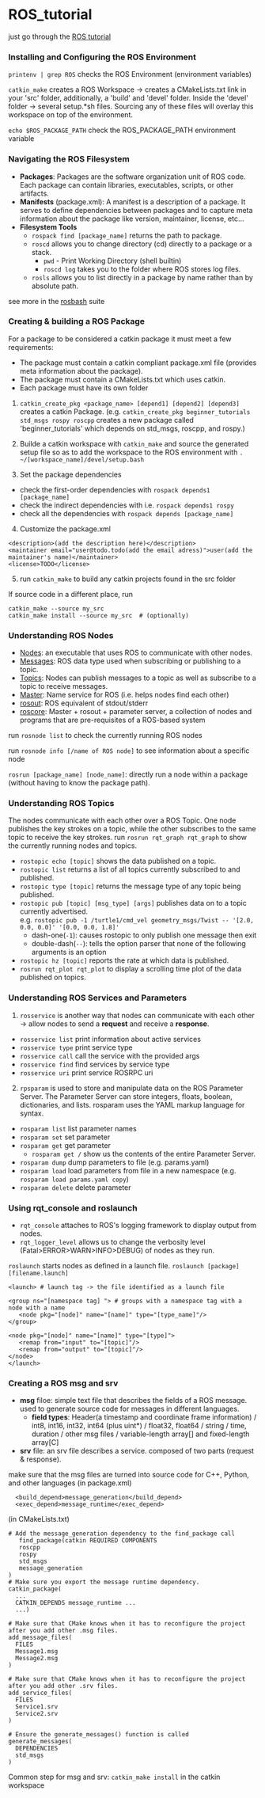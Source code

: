 # ROS_tutorial
just go through the [ROS tutorial](http://wiki.ros.org/ROS/Tutorials)

### Installing and Configuring the ROS Environment

```printenv | grep ROS``` checks the ROS Environment (environment variables)

```catkin_make```  creates a ROS Workspace -> creates a CMakeLists.txt link in your 'src' folder, additionally, a 'build' and 'devel' folder. Inside the 'devel' folder -> several setup.\*sh files. Sourcing any of these files will overlay this workspace on top of the environment.

```echo $ROS_PACKAGE_PATH``` check the ROS_PACKAGE_PATH environment variable

### Navigating the ROS Filesystem

- **Packages**: Packages are the software organization unit of ROS code. Each package can contain libraries, executables, scripts, or other artifacts.
- **Manifests** (package.xml): A manifest is a description of a package. It serves to define dependencies between packages and to capture meta information about the package like version, maintainer, license, etc... 
- **Filesystem Tools**
    - ```rospack find [package_name]``` returns the path to package. 
    - ```roscd``` allows you to change directory (cd) directly to a package or a stack. 
        - ```pwd``` - Print Working Directory (shell builtin) 
        - ```roscd log``` takes you to the folder where ROS stores log files.
    - ```rosls``` allows you to list directly in a package by name rather than by absolute path. 

see more in the [rosbash](http://wiki.ros.org/rosbash) suite

### Creating & building a ROS Package

For a package to be considered a catkin package it must meet a few requirements:
- The package must contain a catkin compliant package.xml file (provides meta information about the package).
- The package must contain a CMakeLists.txt which uses catkin.
- Each package must have its own folder

1. ```catkin_create_pkg <package_name> [depend1] [depend2] [depend3]``` creates a catkin Package. (e.g. ```catkin_create_pkg beginner_tutorials std_msgs rospy roscpp``` creates a new package called 'beginner_tutorials' which depends on std_msgs, roscpp, and rospy.)

2. Builde a catkin workspace with ```catkin_make``` and source the generated setup file so as to add the workspace to the ROS environment with ```. ~/[workspace_name]/devel/setup.bash```

3. Set the package dependencies
- check the first-order dependencies with ```rospack depends1 [package_name]```
- check the indirect dependencies with i.e. ```rospack depends1 rospy```
- check all the dependencies with ```rospack depends [package_name]```

4. Customize the package.xml

```
<description>(add the description here)</description>
<maintainer email="user@todo.todo(add the email adress)">user(add the maintainer's name)</maintainer>
<license>TODO</license>
```
5. run ```catkin_make``` to build any catkin projects found in the src folder

If source code in a different place, run 
```
catkin_make --source my_src
catkin_make install --source my_src  # (optionally)
```
### Understanding ROS Nodes

- [Nodes](http://wiki.ros.org/Nodes): an executable that uses ROS to communicate with other nodes.
- [Messages](http://wiki.ros.org/Messages): ROS data type used when subscribing or publishing to a topic.
- [Topics](http://wiki.ros.org/Topics): Nodes can publish messages to a topic as well as subscribe to a topic to receive messages.
- [Master](http://wiki.ros.org/Master): Name service for ROS (i.e. helps nodes find each other)
- [rosout](http://wiki.ros.org/rosout): ROS equivalent of stdout/stderr
- [roscore](http://wiki.ros.org/roscore): Master + rosout + parameter server, a collection of nodes and programs that are pre-requisites of a ROS-based system

run ```rosnode list``` to check the currently running ROS nodes

run ```rosnode info [/name of ROS node]``` to see information about a specific node

```rosrun [package_name] [node_name]```: directly run a node within a package (without having to know the package path). 

### Understanding ROS Topics

The nodes communicate with each other over a ROS Topic. One node publishes the key strokes on a topic, while the other subscribes to the same topic to receive the key strokes. run ```rosrun rqt_graph rqt_graph``` to show the currently running nodes and topics.

- ```rostopic echo [topic]``` shows the data published on a topic. 
- ```rostopic list``` returns a list of all topics currently subscribed to and published. 
- ```rostopic type [topic]``` returns the message type of any topic being published. 
- ```rostopic pub [topic] [msg_type] [args]``` publishes data on to a topic currently advertised.   
    e.g. ```rostopic pub -1 /turtle1/cmd_vel geometry_msgs/Twist -- '[2.0, 0.0, 0.0]' '[0.0, 0.0, 1.8]'```  
    - dash-one(`-1`): causes rostopic to only publish one message then exit
    - double-dash(`--`): tells the option parser that none of the following arguments is an option
- ```rostopic hz [topic]``` reports the rate at which data is published. 
- ```rosrun rqt_plot rqt_plot``` to display a scrolling time plot of the data published on topics.

### Understanding ROS Services and Parameters

1. ```rosservice``` is another way that nodes can communicate with each other -> allow nodes to send a **request** and receive a **response**. 

- ```rosservice list``` print information about active services
- ```rosservice type``` print service type
- ```rosservice call``` call the service with the provided args
- ```rosservice find``` find services by service type
- ```rosservice uri``` print service ROSRPC uri

2. ```rpsparam``` is used to store and manipulate data on the ROS Parameter Server. The Parameter Server can store integers, floats, boolean, dictionaries, and lists. rosparam uses the YAML markup language for syntax.

- ```rosparam list``` list parameter names
- ```rosparam set``` set parameter
- ```rosparam get``` get parameter
    - ```rosparam get /``` show us the contents of the entire Parameter Server. 
- ```rosparam dump``` dump parameters to file (e.g. params.yaml)
- ```rosparam load``` load parameters from file in a new namespace (e.g. ```rosparam load params.yaml copy```)
- ```rosparam delete``` delete parameter

### Using rqt_console and roslaunch

- ```rqt_console``` attaches to ROS's logging framework to display output from nodes. 
- ```rqt_logger_level``` allows us to change the verbosity level (Fatal>ERROR>WARN>INFO>DEBUG) of nodes as they run. 

```roslaunch``` starts nodes as defined in a launch file. ```roslaunch [package] [filename.launch]```

```
<launch> # launch tag -> the file identified as a launch file 

<group ns="[namespace tag] "> # groups with a namespace tag with a node with a name
   <node pkg="[node]" name="[name]" type="[type_name]"/>
</group>

<node pkg="[node]" name="[name]" type="[type]">
   <remap from="input" to="[topic]"/>
   <remap from="output" to="[topic]"/>
</node>
</launch>
```
### Creating a ROS msg and srv
- **msg** filoe: simple text file that describes the fields of a ROS message. used to generate source code for messages in different languages.  
    - **field types**: Header(a timestamp and coordinate frame information) / int8, int16, int32, int64 (plus uint*) / float32, float64 / string / time, duration / other msg files / variable-length array[] and fixed-length array[C] 
- **srv** file: an srv file describes a service. composed of two parts (request & response). 

make sure that the msg files are turned into source code for C++, Python, and other languages (in package.xml)
```
  <build_depend>message_generation</build_depend>
  <exec_depend>message_runtime</exec_depend>
```
  
(in CMakeLists.txt)
``` 
# Add the message_generation dependency to the find_package call
   find_package(catkin REQUIRED COMPONENTS
   roscpp
   rospy
   std_msgs
   message_generation
)
# Make sure you export the message runtime dependency. 
catkin_package(
  ...
  CATKIN_DEPENDS message_runtime ...
  ...)
  
# Make sure that CMake knows when it has to reconfigure the project after you add other .msg files. 
add_message_files(
  FILES
  Message1.msg
  Message2.msg
)  

# Make sure that CMake knows when it has to reconfigure the project after you add other .srv files. 
add_service_files(
  FILES
  Service1.srv
  Service2.srv
)

# Ensure the generate_messages() function is called
generate_messages(
  DEPENDENCIES
  std_msgs
)
```

Common step for msg and srv: ```catkin_make install``` in the catkin workspace
